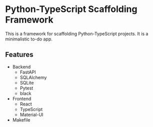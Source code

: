 # Python-TypeScript Scaffolding Framework

This is a framework for scaffolding Python-TypeScript projects. It is a minimalistic to-do app.

## Features

- Backend
  - FastAPI
  - SQLAlchemy
  - SQLite
  - Pytest
  - black
- Frontend
  - React
  - TypeScript
  - Material-UI
- Makefile

